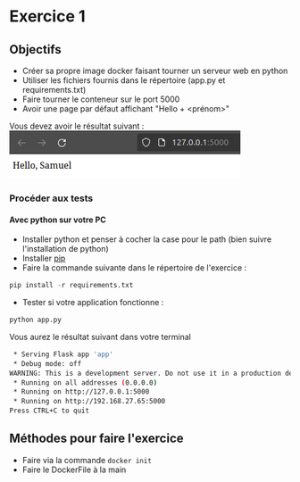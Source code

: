 # Exercice 1
## Objectifs
- Créer sa propre image docker faisant tourner un serveur web en python
- Utiliser les fichiers fournis dans le répertoire (app.py et requirements.txt)
- Faire tourner le conteneur sur le port 5000
- Avoir une page par défaut affichant "Hello + <prénom>"

Vous devez avoir le résultat suivant :\
![alt text](src/Image%20collée.png)

### Procéder aux tests
#### Avec python sur votre PC
- Installer python et penser à cocher la case pour le path (bien suivre l'installation de python)
- Installer [pip](https://www.guru99.com/fr/how-to-install-pip-on-windows.html)
- Faire la commande suivante dans le répertoire de l'exercice :
```python
pip install -r requirements.txt
```
- Tester si votre application fonctionne :
```python
python app.py
```
Vous aurez le résultat suivant dans votre terminal 
```bash
 * Serving Flask app 'app'
 * Debug mode: off
WARNING: This is a development server. Do not use it in a production deployment. Use a production WSGI server instead.
 * Running on all addresses (0.0.0.0)
 * Running on http://127.0.0.1:5000
 * Running on http://192.168.27.65:5000
Press CTRL+C to quit
```

## Méthodes pour faire l'exercice
- Faire via la commande `docker init`
- Faire le DockerFile à la main
